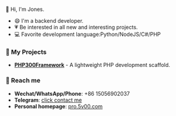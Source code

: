 👋 Hi, I'm Jones.

- 😄 I'm a backend developer.
- :heartpulse: Be interested in all new and interesting projects.
- :computer: Favorite development language:Python/NodeJS/C#/PHP

### 🔭 My Projects

- **[PHP300Framework](https://framework.php300.cn)** - A lightweight PHP development scaffold.

### 💬 Reach me

- **Wechat/WhatsApp/Phone**: +86 15056902037
- **Telegram**: [click contact me](https://t.me/bylikes)
- **Personal homepage**: [pro.5v00.com](https://pro.5v00.com)
